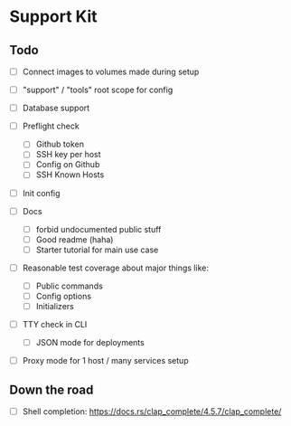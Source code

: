 # Support Kit

## Todo

- [ ] Connect images to volumes made during setup

- [ ] "support" / "tools" root scope for config
- [ ] Database support
- [ ] Preflight check
  - [ ] Github token
  - [ ] SSH key per host
  - [ ] Config on Github
  - [ ] SSH Known Hosts
- [ ] Init config
- [ ] Docs
  - [ ] forbid undocumented public stuff
  - [ ] Good readme (haha)
  - [ ] Starter tutorial for main use case
- [ ] Reasonable test coverage about major things like:
  - [ ] Public commands
  - [ ] Config options
  - [ ] Initializers
- [ ] TTY check in CLI
  - [ ] JSON mode for deployments
- [ ] Proxy mode for 1 host / many services setup

## Down the road

- [ ] Shell completion: <https://docs.rs/clap_complete/4.5.7/clap_complete/>
